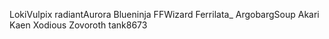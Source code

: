 LokiVulpix
radiantAurora
Blueninja
FFWizard
Ferrilata_
ArgobargSoup
Akari Kaen
Xodious
Zovoroth
tank8673
